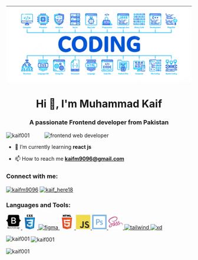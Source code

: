 ![logo](https://github.com/kaif001/kaif001/blob/main/Screenshot_1.png)
<h1 align="center">Hi 👋, I'm Muhammad Kaif</h1>
<h3 align="center">A passionate Frontend developer from Pakistan</h3>
<img src="https://www.lambdatest.com/resources/images/news24.gif" width="400" alt="frontend web developer" align="right">

<p align="left"> <img src="https://komarev.com/ghpvc/?username=kaif001&label=Profile%20views&color=0e75b6&style=flat" alt="kaif001" /> </p>

- 🌱 I’m currently learning **react js**

- 📫 How to reach me **kaifm9096@gmail.com**

<h3 align="left">Connect with me:</h3>
<p align="left">
<a href="https://twitter.com/kaifm9096" target="blank"><img align="center" src="https://raw.githubusercontent.com/rahuldkjain/github-profile-readme-generator/master/src/images/icons/Social/twitter.svg" alt="kaifm9096" height="30" width="40" /></a>
<a href="https://instagram.com/kaif_here18" target="blank"><img align="center" src="https://raw.githubusercontent.com/rahuldkjain/github-profile-readme-generator/master/src/images/icons/Social/instagram.svg" alt="kaif_here18" height="30" width="40" /></a>
</p>

<h3 align="left">Languages and Tools:</h3>
<p align="left"> <a href="https://getbootstrap.com" target="_blank" rel="noreferrer"> <img src="https://raw.githubusercontent.com/devicons/devicon/master/icons/bootstrap/bootstrap-plain-wordmark.svg" alt="bootstrap" width="40" height="40"/> </a> <a href="https://www.w3schools.com/css/" target="_blank" rel="noreferrer"> <img src="https://raw.githubusercontent.com/devicons/devicon/master/icons/css3/css3-original-wordmark.svg" alt="css3" width="40" height="40"/> </a> <a href="https://www.figma.com/" target="_blank" rel="noreferrer"> <img src="https://www.vectorlogo.zone/logos/figma/figma-icon.svg" alt="figma" width="40" height="40"/> </a> <a href="https://www.w3.org/html/" target="_blank" rel="noreferrer"> <img src="https://raw.githubusercontent.com/devicons/devicon/master/icons/html5/html5-original-wordmark.svg" alt="html5" width="40" height="40"/> </a> <a href="https://developer.mozilla.org/en-US/docs/Web/JavaScript" target="_blank" rel="noreferrer"> <img src="https://raw.githubusercontent.com/devicons/devicon/master/icons/javascript/javascript-original.svg" alt="javascript" width="40" height="40"/> </a> <a href="https://www.photoshop.com/en" target="_blank" rel="noreferrer"> <img src="https://raw.githubusercontent.com/devicons/devicon/master/icons/photoshop/photoshop-line.svg" alt="photoshop" width="40" height="40"/> </a> <a href="https://sass-lang.com" target="_blank" rel="noreferrer"> <img src="https://raw.githubusercontent.com/devicons/devicon/master/icons/sass/sass-original.svg" alt="sass" width="40" height="40"/> </a> <a href="https://tailwindcss.com/" target="_blank" rel="noreferrer"> <img src="https://www.vectorlogo.zone/logos/tailwindcss/tailwindcss-icon.svg" alt="tailwind" width="40" height="40"/> </a> <a href="https://www.adobe.com/products/xd.html" target="_blank" rel="noreferrer"> <img src="https://cdn.worldvectorlogo.com/logos/adobe-xd.svg" alt="xd" width="40" height="40"/> </a> </p>

<p><img align="left" src="https://github-readme-stats.vercel.app/api/top-langs?username=kaif001&show_icons=true&locale=en&layout=compact" alt="kaif001" /></p>

<p>&nbsp;<img align="center" src="https://github-readme-stats.vercel.app/api?username=kaif001&show_icons=true&locale=en" alt="kaif001" /></p>

<p><img align="center" src="https://github-readme-streak-stats.herokuapp.com/?user=kaif001&" alt="kaif001" /></p>
